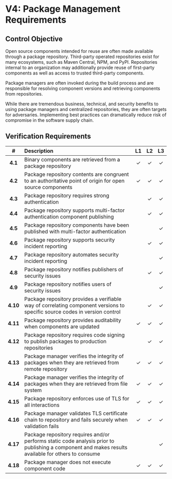 # V4: Package Management Requirements

## Control Objective

Open source components intended for reuse are often made available through a package repository.
Third-party operated repositories exist for many ecosystems, such as Maven Central, NPM, and PyPI. Repositories 
internal to an organization may additionally provide reuse of first-party components as well as access to 
trusted third-party components.

Package managers are often invoked during the build process and are responsible for resolving component versions 
and retrieving components from repositories.

While there are tremendous business, technical, and security benefits to using package managers and centralized 
repositories, they are often targets for adversaries. Implementing best practices can dramatically reduce risk of 
compromise in the software supply chain.

## Verification Requirements

| # | Description | L1 | L2 | L3 |
| :---: | :--- | :---: | :---: | :---: |
| **4.1** | Binary components are retrieved from a package repository | ✓ | ✓ | ✓ |
| **4.2** | Package repository contents are congruent to an authoritative point of origin for open source components | ✓ | ✓ | ✓ |
| **4.3** | Package repository requires strong authentication | | ✓ | ✓ |
| **4.4** | Package repository supports multi-factor authentication component publishing | | ✓ | ✓ |
| **4.5** | Package repository components have been published with multi-factor authentication | | | ✓ |
| **4.6** | Package repository supports security incident reporting | | ✓ | ✓ |
| **4.7** | Package repository automates security incident reporting | | | ✓ |
| **4.8** | Package repository notifies publishers of security issues | | ✓ | ✓ |
| **4.9** | Package repository notifies users of security issues | | | ✓ |
| **4.10** | Package repository provides a verifiable way of correlating component versions to specific source codes in version control | | ✓ | ✓ |
| **4.11** | Package repository provides auditability when components are updated | ✓ | ✓ | ✓ |
| **4.12** | Package repository requires code signing to publish packages to production repositories | | ✓ | ✓ |
| **4.13** | Package manager verifies the integrity of packages when they are retrieved from remote repository | ✓ | ✓ | ✓ |
| **4.14** | Package manager verifies the integrity of packages when they are retrieved from file system | ✓ | ✓ | ✓ |
| **4.15** | Package repository enforces use of TLS for all interactions | ✓ | ✓ | ✓ |
| **4.16** | Package manager validates TLS certificate chain to repository and fails securely when validation fails | ✓ | ✓ | ✓ |
| **4.17** | Package repository requires and/or performs static code analysis prior to publishing a component and makes results available for others to consume | | | ✓ |
| **4.18** | Package manager does not execute component code | ✓ | ✓ | ✓ |
